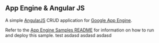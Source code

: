 ## App Engine & Angular JS

A simple [AngularJS](http://angularjs.org/) CRUD application for [Google App Engine](https://appengine.google.com/).

Refer to the [App Engine Samples README](../README.md) for information on how to run and deploy this sample.
test
asdasd
asdasd
asdasd
